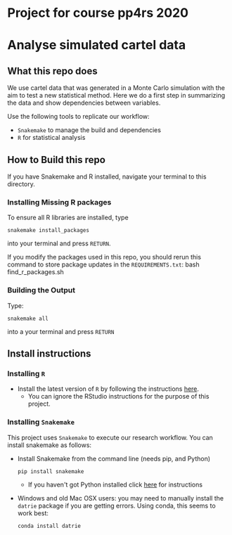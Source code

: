 # Project for course pp4rs 2020
# Analyse simulated cartel data

## What this repo does

We use cartel data that was generated in a Monte Carlo simulation with the aim to test a new statistical method. Here we do a first step in summarizing the data and show dependencies between variables.

Use the following tools to replicate our workflow:

* `Snakemake` to manage the build and dependencies
* `R` for statistical analysis

## How to Build this repo

If you have Snakemake and R installed, navigate your terminal to this directory.

### Installing Missing R packages

To ensure all R libraries are installed, type

```
snakemake install_packages
```
into your terminal and press `RETURN`.

If you modify the packages used in this repo, you should rerun this command to store package updates in the `REQUIREMENTS.txt`:
bash find_r_packages.sh

### Building the Output
Type:

```
snakemake all
```

into a your terminal and press `RETURN`


## Install instructions

### Installing `R`

* Install the latest version of `R` by following the instructions
  [here](https://pp4rs.github.io/installation-guide/r/).
    * You can ignore the RStudio instructions for the purpose of this project.

### Installing `Snakemake`

This project uses `Snakemake` to execute our research workflow.
You can install snakemake as follows:
* Install Snakemake from the command line (needs pip, and Python)
    ```
    pip install snakemake
    ```
    * If you haven't got Python installed click [here](https://pp4rs.github.io/installation-guide/python/) for instructions

* Windows and old Mac OSX users: you may need to manually install the `datrie` package if you are getting errors. Using conda, this seems to work best:

    ```
    conda install datrie